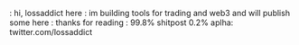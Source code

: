 : hi, lossaddict here
: im building tools for trading and web3 and will publish some here
: thanks for reading
: 99.8% shitpost 0.2% aplha: twitter.com/lossaddict
